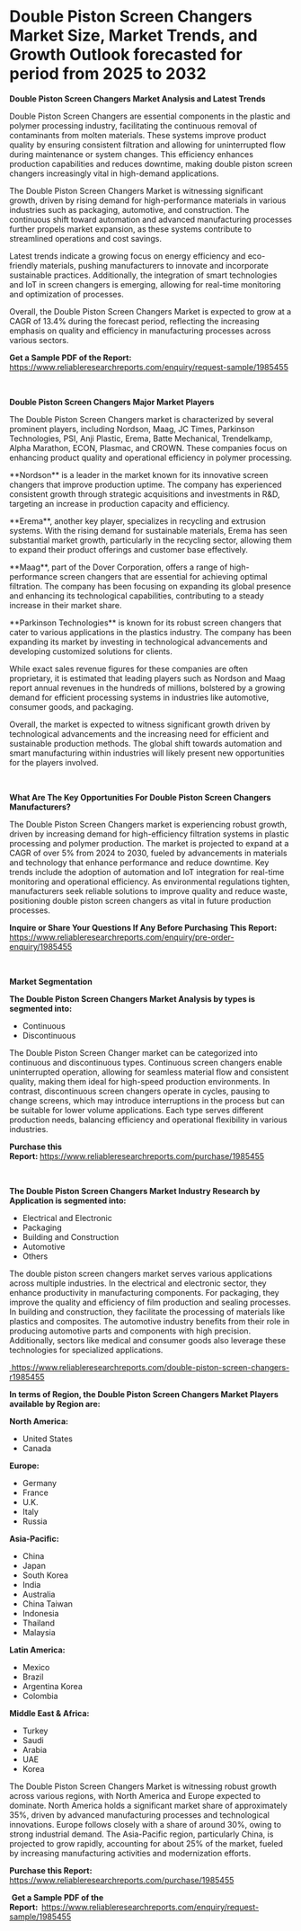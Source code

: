 <p><h1>Double Piston Screen Changers Market Size, Market Trends, and Growth Outlook forecasted for period from 2025 to 2032</h1></p><p><strong>Double Piston Screen Changers Market Analysis and Latest Trends</strong></p>
<p><p>Double Piston Screen Changers are essential components in the plastic and polymer processing industry, facilitating the continuous removal of contaminants from molten materials. These systems improve product quality by ensuring consistent filtration and allowing for uninterrupted flow during maintenance or system changes. This efficiency enhances production capabilities and reduces downtime, making double piston screen changers increasingly vital in high-demand applications.</p><p>The Double Piston Screen Changers Market is witnessing significant growth, driven by rising demand for high-performance materials in various industries such as packaging, automotive, and construction. The continuous shift toward automation and advanced manufacturing processes further propels market expansion, as these systems contribute to streamlined operations and cost savings.</p><p>Latest trends indicate a growing focus on energy efficiency and eco-friendly materials, pushing manufacturers to innovate and incorporate sustainable practices. Additionally, the integration of smart technologies and IoT in screen changers is emerging, allowing for real-time monitoring and optimization of processes.</p><p>Overall, the Double Piston Screen Changers Market is expected to grow at a CAGR of 13.4% during the forecast period, reflecting the increasing emphasis on quality and efficiency in manufacturing processes across various sectors.</p></p>
<p><strong>Get a Sample PDF of the Report:&nbsp;</strong> <a href="https://www.reliableresearchreports.com/enquiry/request-sample/1985455?utm_campaign=3030&utm_medium=2&utm_source=Github&utm_content=ia&utm_term=12042025&utm_id=double-piston-screen-changers">https://www.reliableresearchreports.com/enquiry/request-sample/1985455</a></p>
<p>&nbsp;</p>
<p><strong>Double Piston Screen Changers Major Market Players</strong></p>
<p><p>The Double Piston Screen Changers market is characterized by several prominent players, including Nordson, Maag, JC Times, Parkinson Technologies, PSI, Anji Plastic, Erema, Batte Mechanical, Trendelkamp, Alpha Marathon, ECON, Plasmac, and CROWN. These companies focus on enhancing product quality and operational efficiency in polymer processing.</p><p>**Nordson** is a leader in the market known for its innovative screen changers that improve production uptime. The company has experienced consistent growth through strategic acquisitions and investments in R&D, targeting an increase in production capacity and efficiency.</p><p>**Erema**, another key player, specializes in recycling and extrusion systems. With the rising demand for sustainable materials, Erema has seen substantial market growth, particularly in the recycling sector, allowing them to expand their product offerings and customer base effectively.</p><p>**Maag**, part of the Dover Corporation, offers a range of high-performance screen changers that are essential for achieving optimal filtration. The company has been focusing on expanding its global presence and enhancing its technological capabilities, contributing to a steady increase in their market share.</p><p>**Parkinson Technologies** is known for its robust screen changers that cater to various applications in the plastics industry. The company has been expanding its market by investing in technological advancements and developing customized solutions for clients.</p><p>While exact sales revenue figures for these companies are often proprietary, it is estimated that leading players such as Nordson and Maag report annual revenues in the hundreds of millions, bolstered by a growing demand for efficient processing systems in industries like automotive, consumer goods, and packaging.</p><p>Overall, the market is expected to witness significant growth driven by technological advancements and the increasing need for efficient and sustainable production methods. The global shift towards automation and smart manufacturing within industries will likely present new opportunities for the players involved.</p></p>
<p>&nbsp;</p>
<p><strong>What Are The Key Opportunities For Double Piston Screen Changers Manufacturers?</strong></p>
<p><p>The Double Piston Screen Changers market is experiencing robust growth, driven by increasing demand for high-efficiency filtration systems in plastic processing and polymer production. The market is projected to expand at a CAGR of over 5% from 2024 to 2030, fueled by advancements in materials and technology that enhance performance and reduce downtime. Key trends include the adoption of automation and IoT integration for real-time monitoring and operational efficiency. As environmental regulations tighten, manufacturers seek reliable solutions to improve quality and reduce waste, positioning double piston screen changers as vital in future production processes.</p></p>
<p><strong>Inquire or Share Your Questions If Any Before Purchasing This Report:</strong> <a href="https://www.reliableresearchreports.com/enquiry/pre-order-enquiry/1985455?utm_campaign=3030&utm_medium=2&utm_source=Github&utm_content=ia&utm_term=12042025&utm_id=double-piston-screen-changers">https://www.reliableresearchreports.com/enquiry/pre-order-enquiry/1985455</a></p>
<p>&nbsp;</p>
<p><strong>Market Segmentation</strong></p>
<p><strong>The Double Piston Screen Changers Market Analysis by types is segmented into:</strong></p>
<p><ul><li>Continuous</li><li>Discontinuous</li></ul></p>
<p><p>The Double Piston Screen Changer market can be categorized into continuous and discontinuous types. Continuous screen changers enable uninterrupted operation, allowing for seamless material flow and consistent quality, making them ideal for high-speed production environments. In contrast, discontinuous screen changers operate in cycles, pausing to change screens, which may introduce interruptions in the process but can be suitable for lower volume applications. Each type serves different production needs, balancing efficiency and operational flexibility in various industries.</p></p>
<p><strong>Purchase this Report:&nbsp;</strong><a href="https://www.reliableresearchreports.com/purchase/1985455?utm_campaign=3030&utm_medium=2&utm_source=Github&utm_content=ia&utm_term=12042025&utm_id=double-piston-screen-changers">https://www.reliableresearchreports.com/purchase/1985455</a></p>
<p>&nbsp;</p>
<p><strong>The Double Piston Screen Changers Market Industry Research by Application is segmented into:</strong></p>
<p><ul><li>Electrical and Electronic</li><li>Packaging</li><li>Building and Construction</li><li>Automotive</li><li>Others</li></ul></p>
<p><p>The double piston screen changers market serves various applications across multiple industries. In the electrical and electronic sector, they enhance productivity in manufacturing components. For packaging, they improve the quality and efficiency of film production and sealing processes. In building and construction, they facilitate the processing of materials like plastics and composites. The automotive industry benefits from their role in producing automotive parts and components with high precision. Additionally, sectors like medical and consumer goods also leverage these technologies for specialized applications.</p></p>
<p><a href="https://www.reliableresearchreports.com/double-piston-screen-changers-r1985455?utm_campaign=3030&utm_medium=2&utm_source=Github&utm_content=ia&utm_term=12042025&utm_id=double-piston-screen-changers">&nbsp;https://www.reliableresearchreports.com/double-piston-screen-changers-r1985455</a></p>
<p><strong>In terms of Region, the Double Piston Screen Changers Market Players available by Region are:</strong></p>
<p>
    <p> <strong> North America: </strong>
        <ul>
            <li>United States</li>
            <li>Canada</li>
        </ul>
        </p> 
    <p> <strong> Europe: </strong>
        <ul>
            <li>Germany</li>
            <li>France</li>
            <li>U.K.</li>
            <li>Italy</li>
            <li>Russia</li>
        </ul>
        </p> 
    <p> <strong> Asia-Pacific: </strong>
        <ul>
            <li>China</li>
            <li>Japan</li>
            <li>South Korea</li>
            <li>India</li>
            <li>Australia</li>
            <li>China Taiwan</li>
            <li>Indonesia</li>
            <li>Thailand</li>
            <li>Malaysia</li>
        </ul>
        </p> 
    <p> <strong> Latin America: </strong>
        <ul>
            <li>Mexico</li>
            <li>Brazil</li>
            <li>Argentina Korea</li>
            <li>Colombia</li>
        </ul>
        </p> 
    <p> <strong> Middle East & Africa: </strong>
        <ul>
            <li>Turkey</li>
            <li>Saudi</li>
            <li>Arabia</li>
            <li>UAE</li>
            <li>Korea</li>
        </ul>
    </p>
    </p>
<p><p>The Double Piston Screen Changers Market is witnessing robust growth across various regions, with North America and Europe expected to dominate. North America holds a significant market share of approximately 35%, driven by advanced manufacturing processes and technological innovations. Europe follows closely with a share of around 30%, owing to strong industrial demand. The Asia-Pacific region, particularly China, is projected to grow rapidly, accounting for about 25% of the market, fueled by increasing manufacturing activities and modernization efforts.</p></p>
<p><strong>Purchase this Report: </strong><a href="https://www.reliableresearchreports.com/purchase/1985455?utm_campaign=3030&utm_medium=2&utm_source=Github&utm_content=ia&utm_term=12042025&utm_id=double-piston-screen-changers">https://www.reliableresearchreports.com/purchase/1985455</a></p>
<p>&nbsp;<strong>Get a Sample PDF of the Report:&nbsp;&nbsp;</strong><a href="https://www.reliableresearchreports.com/enquiry/request-sample/1985455?utm_campaign=3030&utm_medium=2&utm_source=Github&utm_content=ia&utm_term=12042025&utm_id=double-piston-screen-changers">https://www.reliableresearchreports.com/enquiry/request-sample/1985455</a></p>
<p><strong></strong></p>
<p><p></p><p></p><p></p></p>